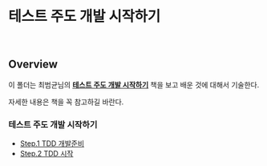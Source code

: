# 테스트 주도 개발 시작하기

<br>

## Overview

이 폴더는 최범균님의 **[테스트 주도 개발 시작하기](https://www.kyobobook.co.kr/product/detailViewKor.laf?mallGb=KOR&ejkGb=KOR&barcode=9788980783052&orderClick=JAj)** 책을 보고 배운 것에 대해서 기술한다.

자세한 내용은 책을 꼭 참고하길 바란다.

### 테스트 주도 개발 시작하기

- [Step.1 TDD 개발준비](./tdd-preparation-development.md)
- [Step.2 TDD 시작](./tdd-start.md)